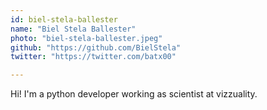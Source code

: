 ```yaml
---
id: biel-stela-ballester
name: "Biel Stela Ballester"
photo: "biel-stela-ballester.jpeg"
github: "https://github.com/BielStela"
twitter: "https://twitter.com/batx00"

---
```


Hi! I'm a python developer working as scientist at vizzuality.

